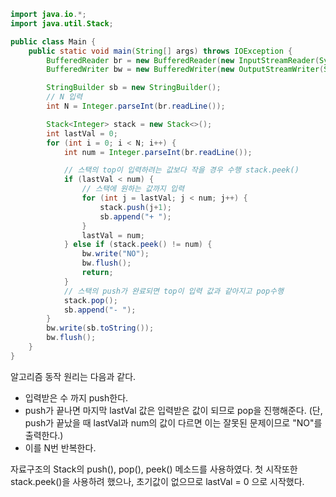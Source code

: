 ```java
import java.io.*;
import java.util.Stack;

public class Main {
    public static void main(String[] args) throws IOException {
        BufferedReader br = new BufferedReader(new InputStreamReader(System.in));
        BufferedWriter bw = new BufferedWriter(new OutputStreamWriter(System.out));

        StringBuilder sb = new StringBuilder();
        // N 입력
        int N = Integer.parseInt(br.readLine());

        Stack<Integer> stack = new Stack<>();
        int lastVal = 0;
        for (int i = 0; i < N; i++) {
            int num = Integer.parseInt(br.readLine());

            // 스택의 top이 입력하려는 값보다 작을 경우 수행 stack.peek()
            if (lastVal < num) {
                // 스택에 원하는 값까지 입력
                for (int j = lastVal; j < num; j++) {
                    stack.push(j+1);
                    sb.append("+ ");
                }
                lastVal = num;
            } else if (stack.peek() != num) {
                bw.write("NO");
                bw.flush();
                return;
            }
            // 스택의 push가 완료되면 top이 입력 값과 같아지고 pop수행
            stack.pop();
            sb.append("- ");
        }
        bw.write(sb.toString());
        bw.flush();
    }
}
```

알고리즘 동작 원리는 다음과 같다.
- 입력받은 수 까지 push한다.
- push가 끝나면 마지막 lastVal 값은 입력받은 값이 되므로 pop을 진행해준다.
  (단, push가 끝났을 때 lastVal과 num의 값이 다르면 이는 잘못된 문제이므로 "NO"를 출력한다.)
- 이를 N번 반복한다.

자료구조의 Stack의 push(), pop(), peek() 메소드를 사용하였다.
첫 시작또한 stack.peek()을 사용하려 했으나, 초기값이 없으므로 lastVal = 0 으로 시작했다.